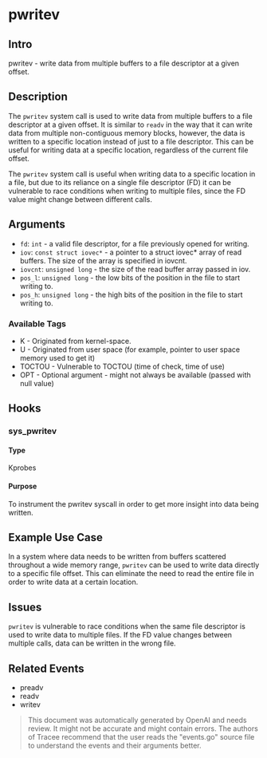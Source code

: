 
# pwritev

## Intro
pwritev - write data from multiple buffers to a file descriptor at a given offset.

## Description
The `pwritev` system call is used to write data from multiple buffers to a file descriptor at a given offset. It is similar to `readv` in the way that it can write data from multiple non-contiguous memory blocks, however, the data is written to a specific location instead of just to a file descriptor. This can be useful for writing data at a specific location, regardless of the current file offset.

The `pwritev` system call is useful when writing data to a specific location in a file, but due to its reliance on a single file descriptor (FD) it can be vulnerable to race conditions when writing to multiple files, since the FD value might change between different calls.

## Arguments
* `fd`: `int` - a valid file descriptor, for a file previously opened for writing.
* `iov`: `const struct iovec*` - a pointer to a struct iovec* array of read buffers. The size of the array is specified in iovcnt.
* `iovcnt`: `unsigned long` - the size of the read buffer array passed in iov.
* `pos_l`: `unsigned long` - the low bits of the position in the file to start writing to.
* `pos_h`: `unsigned long` - the high bits of the position in the file to start writing to.

### Available Tags
* K - Originated from kernel-space.
* U - Originated from user space (for example, pointer to user space memory used to get it)
* TOCTOU - Vulnerable to TOCTOU (time of check, time of use)
* OPT - Optional argument - might not always be available (passed with null value)

## Hooks
### sys_pwritev
#### Type
Kprobes
#### Purpose
To instrument the pwritev syscall in order to get more insight into data being written.

## Example Use Case
In a system where data needs to be written from buffers scattered throughout a wide memory range, `pwritev` can be used to write data directly to a specific file offset. This can eliminate the need to read the entire file in order to write data at a certain location.

## Issues
`pwritev` is vulnerable to race conditions when the same file descriptor is used to write data to multiple files. If the FD value changes between multiple calls, data can be written in the wrong file.

## Related Events
* preadv
* readv
* writev

> This document was automatically generated by OpenAI and needs review. It might
> not be accurate and might contain errors. The authors of Tracee recommend that
> the user reads the "events.go" source file to understand the events and their
> arguments better.
